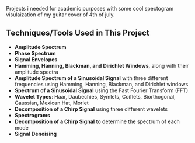 Projects i needed for academic purposes with some cool spectogram visulaization of my guitar cover of 4th of july.

## Techniques/Tools Used in This Project

- **Amplitude Spectrum**
- **Phase Spectrum**
- **Signal Envelopes**
- **Hamming, Hanning, Blackman, and Dirichlet Windows**, along with their amplitude spectra
- **Amplitude Spectrum of a Sinusoidal Signal** with three different frequencies using Hamming, Hanning, Blackman, and Dirichlet windows
- **Spectrum of a Sinusoidal Signal** using the Fast Fourier Transform (FFT)
- **Wavelet Types**: Haar, Daubechies, Symlets, Coiflets, Biorthogonal, Gaussian, Mexican Hat, Morlet
- **Decomposition of a Chirp Signal** using three different wavelets
- **Spectrograms**
- **Decomposition of a Chirp Signal** to determine the spectrum of each mode
- **Signal Denoising**
